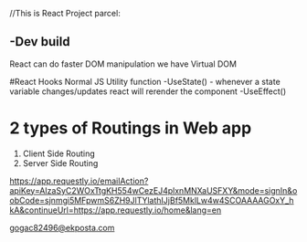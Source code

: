 //This is React Project
parcel:

-Dev build
-



React can do faster DOM manipulation
we have Virtual DOM

#React Hooks
Normal JS Utility function
-UseState() - whenever a state variable changes/updates react will rerender the component
-UseEffect()


# 2 types of Routings in Web app
1. Client Side Routing
2. Server Side Routing 



https://app.requestly.io/emailAction?apiKey=AIzaSyC2WOxTtgKH554wCezEJ4plxnMNXaUSFXY&mode=signIn&oobCode=sjnmgi5MFpwmS6ZH9JlTYlathIJjBf5MklLw4w4SCOAAAAGOxY_hkA&continueUrl=https://app.requestly.io/home&lang=en

gogac82496@ekposta.com



<span v-if="option.data=='yubikeydesc'"
                class="glyphicon glyphicon-info-sign"
                style="margin-right: 1em; font-size:17"
                id="yubikeyInfo"
                placeholder=""
                data-container="body" 
                data-toggle="popover" 
                data-placement="right"
                data-content="Yubikey is a usb, hardware-based security device that inserts into the computer.">
              </span>
